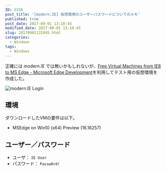 ```yaml
---
ID: 3156
post_title: '[modern.IE] 仮想環境のユーザーパスワードについてのメモ'
published: true
post_date: 2017-09-01 13:10:45
modified_date: 2017-09-01 13:10:45
slug: 20170901131045.html
categories:
  - Windows
tags:
  - Windows
---
```

正確には modern.IE では無いかもしれないが、[Free Virtual Machines from IE8 to MS Edge - Microsoft Edge Development](https://developer.microsoft.com/en-us/microsoft-edge/tools/vms/)を利用してテスト用の仮想環境を作成した。

![modern.IE Login](https://i.imgur.com/UH41tmkl.png)

## 環境

ダウンロードしたVMの要件は以下。

* MSEdge on Win10 (x64) Preview (16.16257)


## ユーザー／パスワード

* ユーザ： `IE User`
* パスワード： `Passw0rd!`